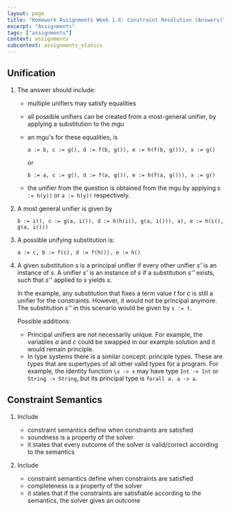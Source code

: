 ```yaml
---
layout: page
title: "Homework Assignments Week 1.8: Constraint Resolution (Answers)"
excerpt: "Assignments"
tags: ["assignments"]
context: assignments
subcontext: assignments_statics
---
```


## Unification

1. The answer should include:

   - multiple unifiers may satisfy equalities

   - all possible unifiers can be created from a most-general unifier,
     by applying a substitution to the mgu
    
   - an mgu's for these equalities, is

         a := b, c := g(), d := f(b, g()), e := h(f(b, g())), x := g()

     or

         b := a, c := g(), d := f(a, g()), e := h(f(a, g())), x := g()

    - the unifier from the question is obtained from the mgu by
      applying `b := h(y))` or `a := h(y))` respectively.

2. A most general unifier is given by

       b := i(), c := g(a, i()), d := h(h(i(), g(a, i())), a), e := h(i(), g(a, i()))

3. A possible unifying substitution is:

       a := c, b := f(c), d := f(h()), e := h()

4.  A given substitution _s_ is a principal unifier if every other
    unifier _s'_ is an instance of _s_. A unifier _s'_ is an instance
    of _s_ if a substitution _s''_ exists, such that _s''_ applied to
    _s_ yields _s_.

    In the example, any substitution that fixes a term value _t_ for
    _c_ is still a unifier for the constraints. However, it would not
    be principal anymore. The substitution _s''_ in this scenario
    would be given by `s := t`.

    Possible additions:
    - Principal unifiers are not necessarily unique. For example, the
      variables _a_ and _c_ could be swapped in our example solution
      and it would remain principle.
    - In type systems there is a similar concept: principle
      types. These are types that are supertypes of all other valid
      types for a program. For example, the identity function `\x ->
      x` may have type `Int -> Int` or `String -> String`, but its
      principal type is `forall a. a -> a`.

## Constraint Semantics

1. Include

   - constraint semantics define when constraints are satisfied
   - soundness is a property of the solver
   - it states that every outcome of the solver is valid/correct
     according to the semantics

2. Include

   - constraint semantics define when constraints are satisfied
   - completeness is a property of the solver
   - it states that if the constraints are satisfiable according to
     the semantics, the solver gives an outcome
